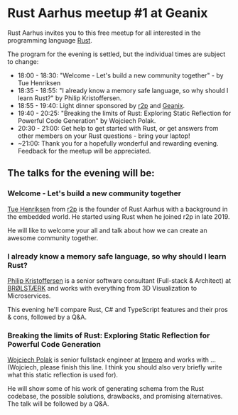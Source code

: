 # Rust Aarhus meetup #1 at Geanix

Rust Aarhus invites you to this free meetup for all interested in the programming language [Rust].

The program for the evening is settled, but the individual times are subject to change:

- 18:00 - 18:30: "Welcome - Let's build a new community together" - by Tue Henriksen
- 18:35 - 18:55: "I already know a memory safe language, so why should I learn Rust?" by Philip Kristoffersen.
- 18:55 - 19:40: Light dinner sponsored by [r2p] and [Geanix].
- 19:40 - 20:25: "Breaking the limits of Rust: Exploring Static Reflection for Powerful Code Generation" by Wojciech Polak.
- 20:30 - 21:00: Get help to get started with Rust, or get answers from other members on your Rust questions - bring your laptop!
- ~21:00: Thank you for a hopefully wonderful and rewarding evening. Feedback for the meetup will be appreciated.

## The talks for the evening will be:

### Welcome - Let's build a new community together
[Tue Henriksen][th] from [r2p] is the founder of Rust Aarhus with a background in the embedded world. He started using Rust when he joined r2p in late 2019.

He will like to welcome your all and talk about how we can create an awesome community together.

### I already know a memory safe language, so why should I learn Rust?
[Philip Kristoffersen][pk] is a senior software consultant (Full-stack & Architect) at [BRØLSTÆRK] and works with everything from 3D Visualization to Microservices.

This evening he'll compare Rust, C# and TypeScript features and their pros & cons, followed by a Q&A.

### Breaking the limits of Rust: Exploring Static Reflection for Powerful Code Generation
[Wojciech Polak][wp] is senior fullstack engineer at [Impero] and works with ...
(Wojciech, please finish this line. I think you should also very briefly write what this static reflection is used for).

He will show some of his work of generating schema from the Rust codebase, the possible solutions, drawbacks, and promising alternatives. The talk will be followed by a Q&A.


[rust]: https://www.rust-lang.org/
[r2p]: https://www.r2p.com/
[geanix]: https://geanix.com/
[brølstærk]: https://www.linkedin.com/company/br%C3%B8lst%C3%A6rk/
[impero]: https://www.linkedin.com/company/impero-as/
[th]: https://www.linkedin.com/in/tue-henriksen-61a7232/
[pk]: https://www.linkedin.com/in/philip-kristoffersen-3b894b8/
[wp]: https://www.linkedin.com/in/wojciech-polak-0782b299/